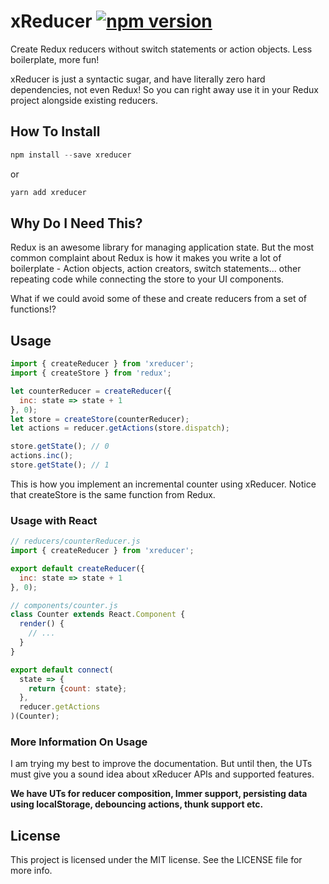 # xReducer [![npm version](https://badge.fury.io/js/xreducer.svg)](https://badge.fury.io/js/xreducer)

Create Redux reducers without switch statements or action objects. Less boilerplate, more fun!

xReducer is just a syntactic sugar, and have literally zero hard dependencies, not even Redux! So you can right away use it in your Redux project alongside existing reducers.

## How To Install
```js
npm install --save xreducer
```
or
```js
yarn add xreducer
```
## Why Do I Need This?
Redux is an awesome library for managing application state. But the most common complaint about Redux is how it makes you write a lot of boilerplate - Action objects, action creators, switch statements... other repeating code while connecting the store to your UI components.

What if we could avoid some of these and create reducers from a set of functions!?

## Usage
```js
import { createReducer } from 'xreducer';
import { createStore } from 'redux';

let counterReducer = createReducer({
  inc: state => state + 1
}, 0);
let store = createStore(counterReducer);
let actions = reducer.getActions(store.dispatch);

store.getState(); // 0
actions.inc();
store.getState(); // 1
```
This is how you implement an incremental counter using xReducer. Notice that createStore is the same function from Redux.

### Usage with React
```js
// reducers/counterReducer.js
import { createReducer } from 'xreducer';

export default createReducer({
  inc: state => state + 1
}, 0);
```

```js
// components/counter.js
class Counter extends React.Component {
  render() {
    // ...
  }
}

export default connect(
  state => {
    return {count: state};
  },
  reducer.getActions
)(Counter);
```
### More Information On Usage
I am trying my best to improve the documentation. But until then, the UTs must give you a sound idea about xReducer APIs and supported features.

**We have UTs for reducer composition, Immer support, persisting data using localStorage, debouncing actions, thunk support etc.**

## License

This project is licensed under the MIT license. See the LICENSE file for more info.


<!--
- Installation
- Basic
  - Explain - Handler, Action, Thunk
- Consume state & getActions
- combined reducer
- Using Immutable Helpers
  - Using Immer
  - Using Immutability Helper
- Custom type
- thunks
- Handlers object is frozen
- Perf analysis

- Will will do the dispatching for you
-->
